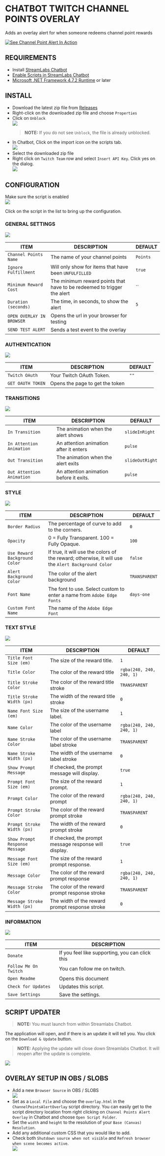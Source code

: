 # CHATBOT TWITCH CHANNEL POINTS OVERLAY

Adds an overlay alert for when someone redeems channel point rewards

[![See Channel Point Alert In Action](https://img.youtube.com/vi/KZXxJbsw70U/0.jpg)](https://www.youtube.com/watch?v=KZXxJbsw70U)


## REQUIREMENTS

- Install [StreamLabs Chatbot](https://streamlabs.com/chatbot)
- [Enable Scripts in StreamLabs Chatbot](https://github.com/StreamlabsSupport/Streamlabs-Chatbot/wiki/Prepare-&-Import-Scripts)
- [Microsoft .NET Framework 4.7.2 Runtime](https://dotnet.microsoft.com/download/dotnet-framework/net472) or later

## INSTALL

- Download the latest zip file from [Releases](https://github.com/camalot/chatbot-channelpointsoverlay/releases/latest)
- Right-click on the downloaded zip file and choose `Properties`
- Click on `Unblock`  
[![](https://i.imgur.com/YoUi7UCl.png)](https://i.imgur.com/YoUi7UC.png)  
  > **NOTE:** If you do not see `Unblock`, the file is already unblocked.
- In Chatbot, Click on the import icon on the scripts tab.  
  ![](https://i.imgur.com/16JjCvR.png)
- Select the downloaded zip file
- Right click on `Twitch Team` row and select `Insert API Key`. Click yes on the dialog.  
[![](https://i.imgur.com/AWmtHKFl.png)](https://i.imgur.com/AWmtHKF.png)  

## CONFIGURATION

Make sure the script is enabled  
[![](https://i.imgur.com/mJMVOY2l.png)](https://i.imgur.com/mJMVOY2.png)  

Click on the script in the list to bring up the configuration.

### GENERAL SETTINGS  

[![](https://i.imgur.com/ONYDhxNl.png)](https://i.imgur.com/ONYDhxN.png)  

| ITEM | DESCRIPTION | DEFAULT | 
| ---- | ----------- | ------- | 
| `Channel Points Name` | The name of your channel points | `Points` |  
| `Ignore Fulfillment` | Will only show for items that have been `UNFULFILLED` | `true` |  
| `Minimum Reward Cost` | The minimum reward points that have to be redeemed to trigger the alert | `` |  
| `Duration (seconds)` | The time, in seconds, to show the alert | `5` |
| `OPEN OVERLAY IN BROWSER` | Opens the url in your browser for testing | |  
| `SEND TEST ALERT` | Sends a test event to the overlay | |



### AUTHENTICATION

[![](https://i.imgur.com/TypKtxAl.png)](https://i.imgur.com/TypKtxA.png)  

| ITEM | DESCRIPTION | DEFAULT | 
| ---- | ----------- | ------- | 
| `Twitch OAuth` | Your Twitch OAuth Token. | `""` |  
| `GET OAUTH TOKEN` | Opens the page to get the token |  |

### TRANSITIONS

[![](https://i.imgur.com/kaBWgI7l.png)](https://i.imgur.com/kaBWgI7.png)  

| ITEM | DESCRIPTION | DEFAULT | 
| ---- | ----------- | ------- | 
| `In Transition` | The animation when the alert shows | `slideInRight` |  
| `In Attention Animation` | An attention animation after it enters | `pulse` |
| `Out Transition` | The animation when the alert exits | `slideOutRight` |  
| `Out Attention Animation` | An attention animation before it exits. | `pulse` |

### STYLE

[![](https://i.imgur.com/5a7Gue0l.png)](https://i.imgur.com/5a7Gue0.png)  

| ITEM | DESCRIPTION | DEFAULT | 
| ---- | ----------- | ------- | 
| `Border Radius` | The percentage of curve to add to the corners. | `0` |  
| `Opacity` | 0 = Fully Transparent. 100 = Fully Opaque. | `100` |
| `Use Reward Background Color` | If true, it will use the colors of the reward; otherwise, it will use the `Alert Background Color` | `false` |
| `Alert Background Color` | The color of the alert background | `TRANSPARENT` |
| `Font Name` | The font to use. Select custom to enter a name from `Adobe Edge Fonts` | `days-one` |
| `Custom Font Name` | The name of the `Adobe Edge Font` | |


### TEXT STYLE

[![](https://i.imgur.com/XBAm2kT.png)](https://i.imgur.com/XBAm2kT.png)  

| ITEM | DESCRIPTION | DEFAULT | 
| ---- | ----------- | ------- | 
| `Title Font Size (em)` | The size of the reward title. | `1` |  
| `Title Color` | The color of the reward title | `rgba(240, 240, 240, 1)` |
| `Title Stroke Color` | The color of the reward title stroke | `TRANSPARENT` |
| `Title Stroke Width (px)` | The width of the reward title stroke | `0` |  
| `Name Font Size (em)` | The size of the username label. | `1` |  
| `Name Color` | The color of the username label | `rgba(240, 240, 240, 1)` |
| `Name Stroke Color` | The color of the username label stroke | `TRANSPARENT` |
| `Name Stroke Width (px)` | The width of the username label stroke | `0` |  
| `Show Prompt Message` | If checked, the prompt message will display. | `true` |  
| `Prompt Font Size (em)` | The size of the reward prompt. | `1` |  
| `Prompt Color` | The color of the reward prompt | `rgba(240, 240, 240, 1)` |
| `Prompt Stroke Color` | The color of the reward prompt stroke | `TRANSPARENT` |
| `Prompt Stroke Width (px)` | The width of the reward prompt stroke | `0` |  
| `Show Prompt Response Message` | If checked, the prompt message response will display. | `true` |  
| `Message Font Size (em)` | The size of the reward prompt response. | `1` |  
| `Message Color` | The color of the reward prompt response | `rgba(240, 240, 240, 1)` |
| `Message Stroke Color` | The color of the reward prompt response stroke | `TRANSPARENT` |
| `Message Stroke Width (px)` | The width of the reward prompt response stroke | `0` |  

### INFORMATION  

[![](https://i.imgur.com/MKxaCXLl.png)](https://i.imgur.com/MKxaCXL.png)  

| ITEM | DESCRIPTION | 
| ---- | ----------- | 
| `Donate` | If you feel like supporting, you can click this |  
| `Follow Me On Twitch` | You can follow me on twitch. |  
| `Open Readme` | Opens this document |  
| `Check for Updates` | Updates this script. |  
| `Save Settings` | Save the settings. |  



## SCRIPT UPDATER

> **NOTE:** You must launch from within Streamlabs Chatbot. 

The application will open, and if there is an update it will tell you. You click on the `Download & Update` button. 

> **NOTE:** Applying the update will close down Streamlabs Chatbot. It will reopen after the update is complete.

[![](https://i.imgur.com/hfNMfvJl.png)](https://i.imgur.com/hfNMfvJ.png)

## OVERLAY SETUP IN OBS / SLOBS 

- Add a new `Browser Source` in OBS / SLOBS  
[![](https://i.imgur.com/TAMQkeql.png)](https://i.imgur.com/TAMQkeq.png)
- Set as a `Local File` and choose the `overlay.html` in the `ChannelPointsAlertOverlay` script directory. You can easily get to the script directory location from right clicking on `Channel Points Alert Overlay` in Chatbot and choose `Open Script Folder`.
- Set the `width` and `height` to the resolution of your `Base (Canvas) Resolution`. 
- Add any additional custom CSS that you would like to add.
- Check both `Shutdown source when not visible` and `Refresh browser when scene becomes active`.  
[![](https://i.imgur.com/nouqPh0l.png)](https://i.imgur.com/nouqPh0.png)
